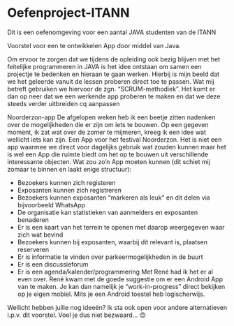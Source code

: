# Oefenproject-ITANN
Dit is een oefenomgeving voor een aantal JAVA studenten van de ITANN


Voorstel voor een te ontwikkelen App door middel van Java. 

Om ervoor te zorgen dat we tijdens de opleiding ook bezig blijven met het feitelijke programmeren in JAVA is het idee ontstaan om samen een projectje te bedenken en hieraan te gaan werken. Hierbij is mijn beeld dat we het geleerde vanuit de lessen proberen direct toe te passen. Wat mij betreft gebruiken we hiervoor de zgn. “SCRUM-methodiek”. Het komt er dan op neer dat we een werkende app proberen te maken en dat we deze steeds verder uitbreiden cq aanpassen

Noorderzon-app
De afgelopen weken heb ik een beetje zitten nadenken over de mogelijkheden die er zijn om iets te bouwen. Op een gegeven moment, ik zat wat over de zomer te mijmeren, kreeg ik een idee wat wellicht iets kan zijn. Een App voor het festival Noorderzon. Het is niet een app waarmee we direct voor dagelijks gebruik wat zouden kunnen maar het is wel een App die ruimte biedt om het op te bouwen uit verschillende interessante objecten.
Wat zou zo’n App moeten kunnen (dit schiet mij zomaar te binnen en laakt enige structuur):
-	Bezoekers kunnen zich registeren
-	Exposanten kunnen zich registreren
-	Bezoekers kunnen exposanten “markeren als leuk” en dit delen via bijvoorbeeld WhatsApp
-	De organisatie kan statistieken van aanmelders en exposanten benaderen
-	Er is een kaart van het terrein te openen met daarop weergegeven waar zich wat bevind
-	Bezoekers kunnen bij exposanten, waarbij dit relevant is, plaatsen reserveren
-	Er is informatie te vinden over parkeermogelijkheden in de buurt
-	Er is een discussieforum
-	Er is een agenda/kalender/programmering
Met René had ik het er al even over. René kwam met de goede suggestie om er een Android App van te maken. Je kan dan namelijk je “work-in-progress” direct bekijken op je eigen mobiel. Mits je een Android toestel heb logischerwijs. 


Wellicht hebben jullie nog ideeën? Ik sta ook open voor andere alternatieven i.p.v. dit voorstel. Voel je dus niet bezwaard… 😊

